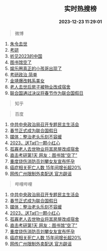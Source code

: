 <div align="center"><h2>实时热搜榜</h2><h4>2023-12-23 11:29:01</h4></div>

> 微博  

1. [朱令去世](https://s.weibo.com/weibo?q=%23%E6%9C%B1%E4%BB%A4%E5%8E%BB%E4%B8%96%23&t=31&band_rank=1&Refer=top)<br />
2. [考研](https://s.weibo.com/weibo?q=%E8%80%83%E7%A0%94&t=31&band_rank=2&Refer=top)<br />
3. [听见2023的中国](https://s.weibo.com/weibo?q=%23%E5%90%AC%E8%A7%812023%E7%9A%84%E4%B8%AD%E5%9B%BD%23&t=31&band_rank=3&Refer=top)<br />
4. [图书馆空了](https://s.weibo.com/weibo?q=%E5%9B%BE%E4%B9%A6%E9%A6%86%E7%A9%BA%E4%BA%86&t=31&band_rank=4&Refer=top)<br />
5. [娱乐圈真正的小孩哥出现了](https://s.weibo.com/weibo?q=%E5%A8%B1%E4%B9%90%E5%9C%88%E7%9C%9F%E6%AD%A3%E7%9A%84%E5%B0%8F%E5%AD%A9%E5%93%A5%E5%87%BA%E7%8E%B0%E4%BA%86&t=31&band_rank=5&Refer=top)<br />
6. [考研政治 简单](https://s.weibo.com/weibo?q=%E8%80%83%E7%A0%94%E6%94%BF%E6%B2%BB%20%E7%AE%80%E5%8D%95&t=31&band_rank=6&Refer=top)<br />
7. [金靖爆改韩系美女](https://s.weibo.com/weibo?q=%E9%87%91%E9%9D%96%E7%88%86%E6%94%B9%E9%9F%A9%E7%B3%BB%E7%BE%8E%E5%A5%B3&t=31&band_rank=7&Refer=top)<br />
8. [老人去世后房子被物业改成宿舍](https://s.weibo.com/weibo?q=%23%E8%80%81%E4%BA%BA%E5%8E%BB%E4%B8%96%E5%90%8E%E6%88%BF%E5%AD%90%E8%A2%AB%E7%89%A9%E4%B8%9A%E6%94%B9%E6%88%90%E5%AE%BF%E8%88%8D%23&t=31&band_rank=8&Refer=top)<br />
9. [联合国通过决议将春节作为联合国假日](https://s.weibo.com/weibo?q=%23%E8%81%94%E5%90%88%E5%9B%BD%E9%80%9A%E8%BF%87%E5%86%B3%E8%AE%AE%E5%B0%86%E6%98%A5%E8%8A%82%E4%BD%9C%E4%B8%BA%E8%81%94%E5%90%88%E5%9B%BD%E5%81%87%E6%97%A5%23&t=31&band_rank=9&Refer=top)<br />

> 知乎  


> 百度  

1. [中共中央政治局召开专题民主生活会](https://www.baidu.com/s?wd=%E4%B8%AD%E5%85%B1%E4%B8%AD%E5%A4%AE%E6%94%BF%E6%B2%BB%E5%B1%80%E5%8F%AC%E5%BC%80%E4%B8%93%E9%A2%98%E6%B0%91%E4%B8%BB%E7%94%9F%E6%B4%BB%E4%BC%9A&sa=fyb_news&rsv_dl=fyb_news)<br />
2. [春节正式成为联合国假日](https://www.baidu.com/s?wd=%E6%98%A5%E8%8A%82%E6%AD%A3%E5%BC%8F%E6%88%90%E4%B8%BA%E8%81%94%E5%90%88%E5%9B%BD%E5%81%87%E6%97%A5&sa=fyb_news&rsv_dl=fyb_news)<br />
3. [媒体：整治老头乐刻不容缓](https://www.baidu.com/s?wd=%E5%AA%92%E4%BD%93%EF%BC%9A%E6%95%B4%E6%B2%BB%E8%80%81%E5%A4%B4%E4%B9%90%E5%88%BB%E4%B8%8D%E5%AE%B9%E7%BC%93&sa=fyb_news&rsv_dl=fyb_news)<br />
4. [2023，送Ta们一颗小红心](https://www.baidu.com/s?wd=2023%EF%BC%8C%E9%80%81Ta%E4%BB%AC%E4%B8%80%E9%A2%97%E5%B0%8F%E7%BA%A2%E5%BF%83&sa=fyb_news&rsv_dl=fyb_news)<br />
5. [孤寡老人去世物业将其房屋改成宿舍](https://www.baidu.com/s?wd=%E5%AD%A4%E5%AF%A1%E8%80%81%E4%BA%BA%E5%8E%BB%E4%B8%96%E7%89%A9%E4%B8%9A%E5%B0%86%E5%85%B6%E6%88%BF%E5%B1%8B%E6%94%B9%E6%88%90%E5%AE%BF%E8%88%8D&sa=fyb_news&rsv_dl=fyb_news)<br />
6. [直击考研第1天 网友：图书馆“空了”](https://www.baidu.com/s?wd=%E7%9B%B4%E5%87%BB%E8%80%83%E7%A0%94%E7%AC%AC1%E5%A4%A9+%E7%BD%91%E5%8F%8B%EF%BC%9A%E5%9B%BE%E4%B9%A6%E9%A6%86%E2%80%9C%E7%A9%BA%E4%BA%86%E2%80%9D&sa=fyb_news&rsv_dl=fyb_news)<br />
7. [重度烧伤消防员刘攀女友宣布怀孕](https://www.baidu.com/s?wd=%E9%87%8D%E5%BA%A6%E7%83%A7%E4%BC%A4%E6%B6%88%E9%98%B2%E5%91%98%E5%88%98%E6%94%80%E5%A5%B3%E5%8F%8B%E5%AE%A3%E5%B8%83%E6%80%80%E5%AD%95&sa=fyb_news&rsv_dl=fyb_news)<br />
8. [癌症相关死亡人数 15年间增长超20%](https://www.baidu.com/s?wd=%E7%99%8C%E7%97%87%E7%9B%B8%E5%85%B3%E6%AD%BB%E4%BA%A1%E4%BA%BA%E6%95%B0+15%E5%B9%B4%E9%97%B4%E5%A2%9E%E9%95%BF%E8%B6%8520%25&sa=fyb_news&rsv_dl=fyb_news)<br />
9. [网传广州限制外卖配送 官方辟谣](https://www.baidu.com/s?wd=%E7%BD%91%E4%BC%A0%E5%B9%BF%E5%B7%9E%E9%99%90%E5%88%B6%E5%A4%96%E5%8D%96%E9%85%8D%E9%80%81+%E5%AE%98%E6%96%B9%E8%BE%9F%E8%B0%A3&sa=fyb_news&rsv_dl=fyb_news)<br />

> 哔哩哔哩  

1. [中共中央政治局召开专题民主生活会](https://www.baidu.com/s?wd=%E4%B8%AD%E5%85%B1%E4%B8%AD%E5%A4%AE%E6%94%BF%E6%B2%BB%E5%B1%80%E5%8F%AC%E5%BC%80%E4%B8%93%E9%A2%98%E6%B0%91%E4%B8%BB%E7%94%9F%E6%B4%BB%E4%BC%9A&sa=fyb_news&rsv_dl=fyb_news)<br />
2. [春节正式成为联合国假日](https://www.baidu.com/s?wd=%E6%98%A5%E8%8A%82%E6%AD%A3%E5%BC%8F%E6%88%90%E4%B8%BA%E8%81%94%E5%90%88%E5%9B%BD%E5%81%87%E6%97%A5&sa=fyb_news&rsv_dl=fyb_news)<br />
3. [媒体：整治老头乐刻不容缓](https://www.baidu.com/s?wd=%E5%AA%92%E4%BD%93%EF%BC%9A%E6%95%B4%E6%B2%BB%E8%80%81%E5%A4%B4%E4%B9%90%E5%88%BB%E4%B8%8D%E5%AE%B9%E7%BC%93&sa=fyb_news&rsv_dl=fyb_news)<br />
4. [2023，送Ta们一颗小红心](https://www.baidu.com/s?wd=2023%EF%BC%8C%E9%80%81Ta%E4%BB%AC%E4%B8%80%E9%A2%97%E5%B0%8F%E7%BA%A2%E5%BF%83&sa=fyb_news&rsv_dl=fyb_news)<br />
5. [孤寡老人去世物业将其房屋改成宿舍](https://www.baidu.com/s?wd=%E5%AD%A4%E5%AF%A1%E8%80%81%E4%BA%BA%E5%8E%BB%E4%B8%96%E7%89%A9%E4%B8%9A%E5%B0%86%E5%85%B6%E6%88%BF%E5%B1%8B%E6%94%B9%E6%88%90%E5%AE%BF%E8%88%8D&sa=fyb_news&rsv_dl=fyb_news)<br />
6. [直击考研第1天 网友：图书馆“空了”](https://www.baidu.com/s?wd=%E7%9B%B4%E5%87%BB%E8%80%83%E7%A0%94%E7%AC%AC1%E5%A4%A9+%E7%BD%91%E5%8F%8B%EF%BC%9A%E5%9B%BE%E4%B9%A6%E9%A6%86%E2%80%9C%E7%A9%BA%E4%BA%86%E2%80%9D&sa=fyb_news&rsv_dl=fyb_news)<br />
7. [重度烧伤消防员刘攀女友宣布怀孕](https://www.baidu.com/s?wd=%E9%87%8D%E5%BA%A6%E7%83%A7%E4%BC%A4%E6%B6%88%E9%98%B2%E5%91%98%E5%88%98%E6%94%80%E5%A5%B3%E5%8F%8B%E5%AE%A3%E5%B8%83%E6%80%80%E5%AD%95&sa=fyb_news&rsv_dl=fyb_news)<br />
8. [癌症相关死亡人数 15年间增长超20%](https://www.baidu.com/s?wd=%E7%99%8C%E7%97%87%E7%9B%B8%E5%85%B3%E6%AD%BB%E4%BA%A1%E4%BA%BA%E6%95%B0+15%E5%B9%B4%E9%97%B4%E5%A2%9E%E9%95%BF%E8%B6%8520%25&sa=fyb_news&rsv_dl=fyb_news)<br />
9. [网传广州限制外卖配送 官方辟谣](https://www.baidu.com/s?wd=%E7%BD%91%E4%BC%A0%E5%B9%BF%E5%B7%9E%E9%99%90%E5%88%B6%E5%A4%96%E5%8D%96%E9%85%8D%E9%80%81+%E5%AE%98%E6%96%B9%E8%BE%9F%E8%B0%A3&sa=fyb_news&rsv_dl=fyb_news)<br />
